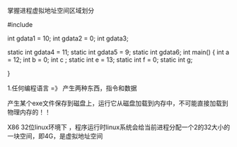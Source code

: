 掌握进程虚拟地址空间区域划分

#include <iostream>

int gdata1 = 10;
int gdata2 = 0;
int gdata3;


static int gdata4 = 11;
static int gdata5 = 9;
static int gdata6;
int main()
{
    int a = 12;
    int b = 0;
    int c ;
    static int e = 13;
    static int f = 0;
    static int g;

}

1.任何编程语言 =》 产生两种东西，指令和数据

产生某个exe文件保存到磁盘上，运行它从磁盘加载到内存中，不可能直接加载到物理内存的！！

X86 32位linux环境下 ，程序运行时linux系统会给当前进程分配一个2的32大小的一块空间，即4G，是虚拟地址空间



